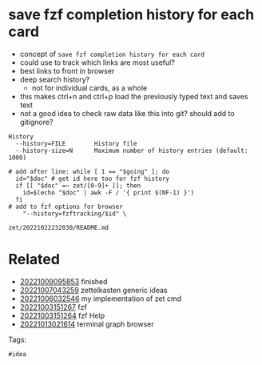 # save fzf completion history for each card

- concept of `save fzf completion history for each card`
- could use to track which links are most useful?
- best links to front in browser
- deep search history?
  - not for individual cards, as a whole
- this makes ctrl+n and ctrl+p load the previously typed text and saves text
- not a good idea to check raw data like this into git? should add to gitignore?

```
History
  --history=FILE        History file
  --history-size=N      Maximum number of history entries (default: 1000)

# add after line: while [ 1 == "$going" ]; do
  id="$doc" # get id here too for fzf history
  if [[ "$doc" =~ zet/[0-9]+ ]]; then
    id=$(echo "$doc" | awk -F / '{ print $(NF-1) }')
  fi
# add to fzf options for browser
    "--history=fzftracking/$id" \
```

` zet/20221022232030/README.md `

# Related

- [20221009095853](/zet/20221009095853/README.md) finished
- [20221007043259](/zet/20221007043259/README.md) zettelkasten generic ideas
- [20221006032546](/zet/20221006032546/README.md) my implementation of zet cmd
- [20221003151267](/zet/20221003151267/README.md) fzf
- [20221003151264](/zet/20221003151264/README.md) fzf Help
- [20221013021614](/zet/20221013021614/README.md) terminal graph browser

Tags:

    #idea
